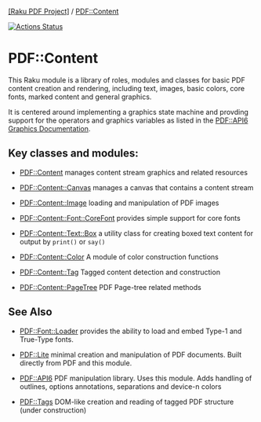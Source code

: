 [[Raku PDF Project]](https://pdf-raku.github.io)
 / [PDF::Content](https://pdf-raku.github.io/PDF-Content-raku)

[![Actions Status](https://github.com/pdf-raku/PDF-Content-raku/workflows/test/badge.svg)](https://github.com/pdf-raku/PDF-Content-raku/actions)

# PDF::Content

This Raku module is a library of roles, modules and classes for basic PDF content creation and rendering, including text, images, basic colors, core fonts, marked content and general graphics.

It is centered around implementing a graphics state machine and provding support for the operators and graphics variables
as listed in the [PDF::API6 Graphics Documentation](https://pdf-raku.github.io/PDF-API6#appendix-i-graphics).

## Key classes and modules:

- [PDF::Content](https://pdf-raku.github.io/PDF-Content-raku/PDF/Content) manages content stream graphics and related resources

- [PDF::Content::Canvas](https://pdf-raku.github.io/PDF-Content-raku/PDF/Content/Canvas) manages a canvas that contains a content stream

- [PDF::Content::Image](https://pdf-raku.github.io/PDF-Content-raku/PDF/Content/Image) loading and manipulation of PDF images

- [PDF::Content::Font::CoreFont](https://pdf-raku.github.io/PDF-Content-raku/PDF/Content/Font/CoreFont) provides simple support for core fonts

- [PDF::Content::Text::Box](https://pdf-raku.github.io/PDF-Content-raku/PDF/Content/Text/Box) a utility class for creating boxed text content for output by `print()` or `say()`

- [PDF::Content::Color](https://pdf-raku.github.io/PDF-Content-raku/PDF/Content/Color) A module of color construction functions

- [PDF::Content::Tag](https://pdf-raku.github.io/PDF-Content-raku/PDF/Content/Tag) Tagged content detection and construction

- [PDF::Content::PageTree](https://pdf-raku.github.io/PDF-Content-raku/PDF/Content/PageTree) PDF Page-tree related methods

## See Also

- [PDF::Font::Loader](https://pdf-raku.github.io/PDF-Font-Loader-raku) provides the ability to load and embed Type-1 and True-Type fonts.

- [PDF::Lite](https://pdf-raku.github.io/PDF-Lite-raku) minimal creation and manipulation of PDF documents. Built directly from PDF and this module.

- [PDF::API6](https://pdf-raku.github.io/PDF-API6) PDF manipulation library. Uses this module. Adds handling of outlines, options annotations, separations and device-n colors

- [PDF::Tags](https://pdf-raku.github.io/PDF-Tags-raku) DOM-like creation and reading of tagged PDF structure (under construction)
